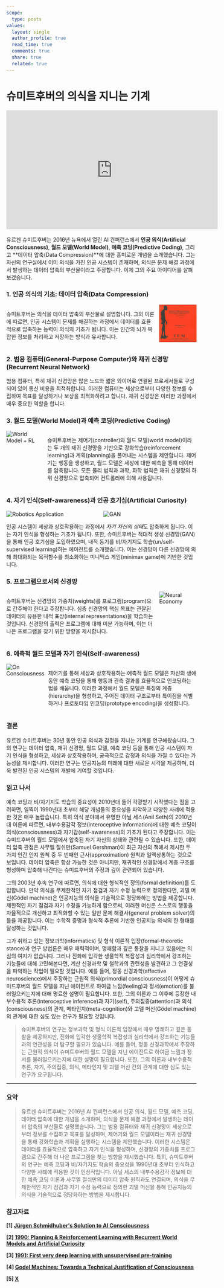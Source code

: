 ```yaml
---
scope:
  type: posts
values:
  layout: single
  author_profile: true
  read_time: true
  comments: true
  share: true
  related: true
---
```


# 슈미트후버의 의식을 지니는 기계

<iframe width="560" height="315" src="https://www.youtube.com/embed/q4fFuZgOZn8?si=PqlGxV8uUUYBd84x" title="YouTube video player" frameborder="0" allow="accelerometer; autoplay; clipboard-write; encrypted-media; gyroscope; picture-in-picture; web-share" referrerpolicy="strict-origin-when-cross-origin" allowfullscreen></iframe>

유르겐 슈미트후버는 2016년 뉴욕에서 열린 AI 컨퍼런스에서 **인공 의식(Artificial Consciousness)**, **월드 모델(World Model)**, **예측 코딩(Predictive Coding)**, 그리고 **데이터 압축(Data Compression)**에 대한 흥미로운 개념을 소개했습니다. 그는 자신의 연구실에서 이미 의식을 가진 인공 시스템이 존재하며, 의식은 문제 해결 과정에서 발생하는 데이터 압축의 부산물이라고 주장합니다. 이제 그의 주요 아이디어를 살펴보겠습니다.

### 1. 인공 의식의 기초: 데이터 압축(Data Compression)

<div style="display: flex;">
  <div style="flex: 8; padding-right: 10px;">
    <p>
      슈미트후버는 의식을 데이터 압축의 부산물로 설명합니다. 그의 이론에 따르면, 인공 시스템이 문제를 해결하는 과정에서 데이터를 효율적으로 압축하는 능력이 의식의 기초가 됩니다. 이는 인간의 뇌가 복잡한 정보를 처리하고 저장하는 방식과 유사합니다.
    </p>
  </div>
  <div style="flex: 2;">
    <img src="assets/images/240720/Untitled.png" alt="Shumidhuber's Thesis" style="width: 100%;">
  </div>
</div>

### 2. 범용 컴퓨터(General-Purpose Computer)와 재귀 신경망(Recurrent Neural Network)

범용 컴퓨터, 특히 재귀 신경망은 많은 노드와 짧은 와이어로 연결된 프로세서들로 구성되어 있어 통신 비용을 최적화합니다. 이러한 컴퓨터는 세상으로부터 다양한 정보를 수집하여 목표를 달성하거나 보상을 최적화하려고 합니다. 재귀 신경망은 이러한 과정에서 매우 중요한 역할을 합니다.

### 3. 월드 모델(World Model)과 예측 코딩(Predictive Coding)

<div style="display: flex;">
  <div style="flex: 2;">
    <img src="assets/images/240720/Untitled₩1.png" alt="World Model + RL" style="width: 100%;">
  </div>
  <div style="flex: 8; padding-left: 10px;">
    <p>
      슈미트후버는 제어기(controller)와 월드 모델(world model)이라는 두 개의 재귀 신경망을 기반으로 강화학습(reinforcement learning)과 계획(planning)을 풀어내는 시스템을 제안합니다. 제어기는 행동을 생성하고, 월드 모델은 세상에 대한 예측을 통해 데이터를 압축합니다. 모든 물리 법칙과 과학, 화학 법칙은 재귀 신경망의 하위 신경망으로 압축되어 컨트롤러에 의해 사용됩니다.
    </p>
  </div>
</div>

### 4. 자기 인식(Self-awareness)과 인공 호기심(Artificial Curiosity)

<div style="display: flex;">
  <div style="flex: 1;">
    <img src="assets/images/240720/Untitled₩2.png" alt="Robotics Application" style="width: 100%;">
  </div>
  <div style="flex: 1; padding-left: 10px;">
    <img src="assets/images/240720/Untitled₩3.png" alt="GAN" style="width: 100%;">
  </div>
</div>

인공 시스템이 세상과 상호작용하는 과정에서 *자기 자신의 상태*도 압축하게 됩니다. 이는 자기 인식을 형성하는 기초가 됩니다. 또한, 슈미트후버는 적대적 생성 신경망(GAN)을 통해 인공 호기심을 도입하였으며, 내적 동기를 비/자기지도 학습(un/self-supervised learning)하는 에이전트를 소개했습니다. 이는 신경망이 다른 신경망에 의해 최대화되는 목적함수를 최소화하는 미니맥스 게임(minimax game)에 기반한 것입니다.

### 5. 프로그램으로서의 신경망

<div style="display: flex;">
  <div style="flex: 8; padding-right: 10px;">
    <p>
      슈미트후버는 신경망의 가중치(weights)를 프로그램(program)으로 간주해야 한다고 주장합니다. 심층 신경망의 핵심 목표는 관찰된 데이터의 유용한 내적 표상(internal representations)을 학습하는 것입니다. 신경망의 출력은 프로그램에 대해 미분 가능하며, 이는 더 나은 프로그램을 찾기 위한 방향을 제시합니다.
    </p>
  </div>
  <div style="flex: 2;">
    <img src="assets/images/240720/Untitled₩4.png" alt="Neural Economy" style="width: 100%;">
  </div>
</div>

### 6. 예측적 월드 모델과 자기 인식(Self-awareness)

<div style="display: flex;">
  <div style="flex: 2;">
    <img src="assets/images/240720/Untitled₩5.png" alt="On Consciousness" style="width: 100%;">
  </div>
  <div style="flex: 8; padding-left: 10px;">
    <p>
      제어기를 통해 세상과 상호작용하는 예측적 월드 모델은 자신의 생애 동안 예측 코딩을 통해 행동과 관측 결과를 효율적으로 인코딩하는 법을 배웁니다. 이러한 과정에서 월드 모델은 특징의 계층(hierarchy)을 형성하고, 주어진 데이터 구조로부터 특이점을 식별하거나 프로토타입 인코딩(prototype encoding)을 생성합니다.
    </p>
  </div>
</div>

### 결론

유르겐 슈미트후버는 30년 동안 인공 의식과 감정을 지니는 기계를 연구해왔습니다. 그의 연구는 데이터 압축, 재귀 신경망, 월드 모델, 예측 코딩 등을 통해 인공 시스템이 자기 인식을 형성하고, 세상과 상호작용하며, 궁극적으로 감정과 의식을 가질 수 있다는 가능성을 제시합니다. 이러한 연구는 인공지능의 미래에 대한 새로운 시각을 제공하며, 더욱 발전된 인공 시스템의 개발에 기여할 것입니다.

### 읽고 나서

예측 코딩과 비/자기지도 학습의 중요성이 2010년대 들어 각광받기 시작했다는 점을 고려하면, 일찍이 1990년대 초부터 해당 개념들의 중요성을 파악하고 다양한 사례에 적용한 것은 매우 놀랍습니다. 특히 의식 분야에서 유명한 아닐 세스(Anil Seth)의 2010년대 이론에 따르면, 내부수용감각 정보(interoceptive information)에 대한 예측 코딩이 의식(consciousness)과 자기감(self-awareness)의 기초가 된다고 주장합니다. 이는 슈미드후버의 월드 모델에서 압축된 자기 자신의 상태와 관련될 수 있습니다. 또한, 데이터 압축 관점은 사무엘 절쉬만(Samuel Gershman)이 최근 자신의 책에서 제시한 두 가지 인간 인지 원칙 중 두 번째인 근사(approximation) 원칙과 일맥상통하는 것으로 보입니다. 데이터 압축은 항상 가능한 것은 아니지만, 재귀적인 신경망에서 계층 구조를 형성하며 압축해 나간다는 슈미드후버의 주장과 깊이 관련되어 있습니다.

그의 2003년 후속 연구에 따르면, 의식에 대한 형식적인 정의(formal definition)를 도입합니다. 만약 의식을 무제한적인 자기 점검과 자기 수정 능력으로 정의한다면, 괴델 머신(Gödel machine)은 인공지능의 의식을 기술적으로 정당화하는 방법을 제공합니다. 제한적인 자기 점검과 자기 수정을 가능하게 함으로써, 이러한 머신은 스스로의 행동을 자율적으로 개선하고 최적화할 수 있는 일반 문제 해결사(general problem solver)의 틀을 제공합니다. 이는 수학적 증명과 형식적 추론에 기반한 인공지능 의식의 한 형태를 달성하는 것입니다.

그가 취하고 있는 정보과학(informatics) 및 형식 이론적 입장(formal-theoretic stance)과 연구 방법론은 매우 매력적이며, 명쾌함과 깊은 통찰을 지니고 있음에는 의심의 여지가 없습니다. 그러나 진화에 입각한 생물학적 복잡성과 심리학에서 강조하는 기능들에 대해 고민해본다면, 계산 신경과학 및 철학과의 관련성을 발견하고 그 연결성을 파악하는 작업이 필요할 것입니다. 예를 들어, 정동 신경과학(affective neuroscience)에서 주장하는 근원적 의식(primordial consciousness)이 어떻게 슈미드후버의 월드 모델을 지닌 에이전트로 하여금 느낌(feeling)과 정서(emotion)를 불러일으키는지에 대해 명료한 설명이 필요합니다. 또한, 그의 이론과 그 이후에 등장한 내부수용적 추론(interoceptive inference)과 자기(self), 주의집중(attention)과 의식(consciousness)의 관계, 메타인지(meta-cognition)와 고델 머신(Gödel machine)의 관계에 대한 심도 있는 연구가 필요할 것입니다.

> 슈미트후버의 연구는 정보과학 및 형식 이론적 입장에서 매우 명쾌하고 깊은 통찰을 제공하지만, 진화에 입각한 생물학적 복잡성과 심리학에서 강조하는 기능들과의 연관성을 더 탐구할 필요가 있습니다. 예를 들어, 정동 신경과학에서 주장하는 근원적 의식이 슈미트후버의 월드 모델을 지닌 에이전트로 하여금 느낌과 정서를 불러일으키는지에 대한 설명이 필요합니다. 또한, 그의 이론과 내부수용적 추론, 자기, 주의집중, 의식, 메타인지 및 괴델 머신 간의 관계에 대한 심도 있는 연구가 요구됩니다.

---

### 요약

> 유르겐 슈미트후버는 2016년 AI 컨퍼런스에서 인공 의식, 월드 모델, 예측 코딩, 데이터 압축에 대한 개념을 소개하며, 의식을 문제 해결 과정에서 발생하는 데이터 압축의 부산물로 설명했습니다. 그는 범용 컴퓨터와 재귀 신경망이 세상으로부터 정보를 수집하고 목표를 달성하며, 제어기와 월드 모델이라는 재귀 신경망을 통해 강화학습과 계획을 실행하는 시스템을 제안했습니다. 이러한 시스템은 데이터를 효율적으로 압축하고 자기 인식을 형성하며, 신경망의 가중치를 프로그램으로 간주해 더 나은 프로그램을 찾는 방향을 제시했습니다. 특히, 슈미트후버의 연구는 예측 코딩과 비/자기지도 학습의 중요성을 1990년대 초부터 인식하고 다양한 사례에 적용한 것이 인상적입니다. 아닐 세스의 내부수용감각 정보에 대한 예측 코딩 이론과 사무엘 절쉬만의 데이터 압축 원칙과도 연결되며, 의식을 무제한적인 자기 점검과 자기 수정 능력으로 정의한 괴델 머신을 통해 인공지능의 의식을 기술적으로 정당화하는 방법을 제시합니다.

### 참고자료

**[1] [Jürgen Schmidhuber's Solution to AI Consciousness](https://youtu.be/q4fFuZgOZn8?si=yJkWs44y-QBFlKN2)**

**[2] [1990: Planning & Reinforcement Learning with Recurrent World Models and Artificial Curiosity](https://people.idsia.ch/~juergen/world-models-planning-curiosity-fki-1990.html)**

**[3] [1991: First very deep learning with unsupervised pre-training](https://people.idsia.ch/~juergen/very-deep-learning-1991.html)**

**[4] [Godel Machines: Towards a Technical Justification of Consciousness](https://mediatum.ub.tum.de/doc/1290203/document.pdf)**

**[5] [X](https://x.com/SchmidhuberAI/status/1765769164709371978)**
